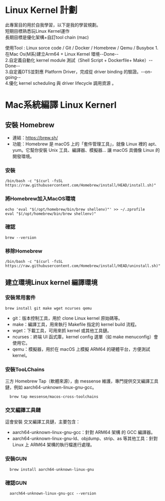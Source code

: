 # Linux Kernel 計劃
此專案目的用於自我學習，以下是我的學習規劃。   
短期目標熟悉玩Linux Kernel運作   
長期目標是優化架構+自訂tool chain (mac)

使用Tool : Linux sorce code / Git / Docker / Homebrew / Qemu / Busybox
1.在Mac Os(M系)建立Arm64 + Linux Kernel 環境--Done--    
2.自定義自動化 kernel module 測試（Shell Script + Dockerfile+ Make）--Done--    
3.自定義DTS並對應 Platform Driver，完成從 driver binding 的驗證。--on-going--     
4.優化 kernel scheduling 與 driver lifecycle 調用資源 。













# Mac系統編譯 Linux Kernerl
## 安裝 Homebrew 
+ 連結：https://brew.sh/
+ 功能：Homebrew 是 macOS 上的「套件管理工具」，就像 Linux 裡的 apt、yum。它幫你安裝 Unix 工具、編譯器、模擬器… 讓 macOS 具備像 Linux 的開發環境。

### <p>安裝</p>
<pre><code>/bin/bash -c "$(curl -fsSL https://raw.githubusercontent.com/Homebrew/install/HEAD/install.sh)"
</code></pre>
### <p>將Homebrew加入MacOS環境</p>
<pre><code>echo 'eval "$(/opt/homebrew/bin/brew shellenv)"' >> ~/.zprofile
eval "$(/opt/homebrew/bin/brew shellenv)"
</code></pre>
### <p>確認</p>
<pre><code>brew --version
</code></pre>
### <p>移除Homebrew</p>
<pre><code>/bin/bash -c "$(curl -fsSL https://raw.githubusercontent.com/Homebrew/install/HEAD/uninstall.sh)"
</code></pre>


## 建立環境Linux kernel 編譯環境
### <p>安裝常用套件</p>
<pre><code>brew install git make wget ncurses qemu
</code></pre>

+ git：版本控制工具，用於 clone Linux kernel 原始碼等。
+ make：編譯工具，用來執行 Makefile 指定的 kernel build 流程。
+ wget：下載工具，可用來抓 kernel 或其他工具鏈。
+ ncurses：終端 UI 函式庫，kernel config 選單（如 make menuconfig）會使用它。
+ qemu：模擬器，用於在 macOS 上模擬 ARM64 的硬體平台，方便測試 kernel。
### <p>安裝TooLChains</p>
三方 Homebrew Tap（軟體來源），由 messense 維護，專門提供交叉編譯工具鏈，例如 aarch64-unknown-linux-gnu-gcc。
<pre><code>  brew tap messense/macos-cross-toolchains
</code></pre>
### <p>交叉編譯工具鏈</p> 
這會安裝 交叉編譯工具鏈，主要包含：
+ aarch64-unknown-linux-gnu-gcc：針對 ARM64 架構 的 GCC 編譯器。
+ aarch64-unknown-linux-gnu-ld、objdump、strip、as 等其他工具：針對 Linux 上 ARM64 架構的執行檔進行處理。
  

### <p>安裝GUN</p>

<pre><code>  brew install aarch64-unknown-linux-gnu
</code></pre>

### <p>確認GUN</p>
<pre><code>  aarch64-unknown-linux-gnu-gcc --version
</code></pre>


